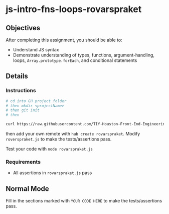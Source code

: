 # js-intro-fns-loops-rovarspraket

## Objectives

After completing this assignment, you should be able to:

* Understand JS syntax
* Demonstrate understanding of types, functions, argument-handling, loops, `Array.prototype.forEach`, and conditional statements

## Details

### Instructions

```sh
# cd into GH project folder
# then mkdir <projectName>
# then git init
# then 

curl https://raw.githubusercontent.com/TIY-Houston-Front-End-Engineering/Course-Guide/master/Assignments/js-intro-fns-loops-rovarspraket/rovarspraket.js > rovarspraket.js
```

then add your own remote with `hub create rovarspraket`. Modify `roverspraket.js` to make the tests/assertions pass.

Test your code with `node rovarspraket.js`

### Requirements

* All assertions in `rovarspraket.js` pass

## Normal Mode

Fill in the sections marked with `YOUR CODE HERE` to make the tests/assertions pass.
